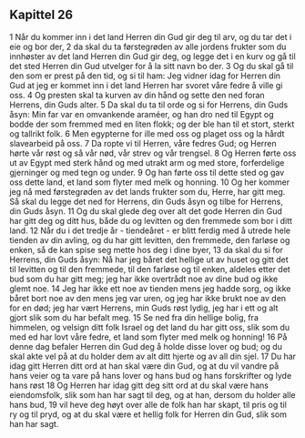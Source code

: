 ## Kapittel 26

1 Når du kommer inn i det land Herren din Gud gir deg til arv, og du tar det i eie og bor der,
2 da skal du ta førstegrøden av alle jordens frukter som du innhøster av det land Herren din Gud gir deg, og legge det i en kurv og gå til det sted Herren din Gud utvelger for å la sitt navn bo der.
3 Og du skal gå til den som er prest på den tid, og si til ham: Jeg vidner idag for Herren din Gud at jeg er kommet inn i det land Herren har svoret våre fedre å ville gi oss.
4 Og presten skal ta kurven av din hånd og sette den ned foran Herrens, din Guds alter.
5 Da skal du ta til orde og si for Herrens, din Guds åsyn: Min far var en omvankende araméer, og han dro ned til Egypt og bodde der som fremmed med en liten flokk; og der ble han til et stort, sterkt og tallrikt folk.
6 Men egypterne for ille med oss og plaget oss og la hårdt slavearbeid på oss.
7 Da ropte vi til Herren, våre fedres Gud; og Herren hørte vår røst og så vår nød, vår strev og vår trengsel.
8 Og Herren førte oss ut av Egypt med sterk hånd og med utrakt arm og med store, forferdelige gjerninger og med tegn og under.
9 Og han førte oss til dette sted og gav oss dette land, et land som flyter med melk og honning.
10 Og her kommer jeg nå med førstegrøden av det lands frukter som du, Herre, har gitt meg. Så skal du legge det ned for Herrens, din Guds åsyn og tilbe for Herrens, din Guds åsyn.
11 Og du skal glede deg over alt det gode Herren din Gud har gitt deg og ditt hus, både du og levitten og den fremmede som bor i ditt land.
12 Når du i det tredje år - tiendeåret - er blitt ferdig med å utrede hele tienden av din avling, og du har gitt levitten, den fremmede, den farløse og enken, så de kan spise seg mette hos deg i dine byer,
13 da skal du si for Herrens, din Guds åsyn: Nå har jeg båret det hellige ut av huset og gitt det til levitten og til den fremmede, til den farløse og til enken, aldeles etter det bud som du har gitt meg; jeg har ikke overtrådt noe av dine bud og ikke glemt noe.
14 Jeg har ikke ett noe av tienden mens jeg hadde sorg, og ikke båret bort noe av den mens jeg var uren, og jeg har ikke brukt noe av den for en død; jeg har vært Herrens, min Guds røst lydig, jeg har i ett og alt gjort slik som du har befalt meg.
15 Se ned fra din hellige bolig, fra himmelen, og velsign ditt folk Israel og det land du har gitt oss, slik som du med ed har lovt våre fedre, et land som flyter med melk og honning!
16 På denne dag befaler Herren din Gud deg å holde disse lover og bud; og du skal akte vel på at du holder dem av alt ditt hjerte og av all din sjel.
17 Du har idag gitt Herren ditt ord at han skal være din Gud, og at du vil vandre på hans veier og ta vare på hans lover og hans bud og hans forskrifter og lyde hans røst
18 Og Herren har idag gitt deg sitt ord at du skal være hans eiendomsfolk, slik som han har sagt til deg, og at han, dersom du holder alle hans bud,
19 vil heve deg høyt over alle de folk han har skapt, til pris og til ry og til pryd, og at du skal være et hellig folk for Herren din Gud, slik som han har sagt.
